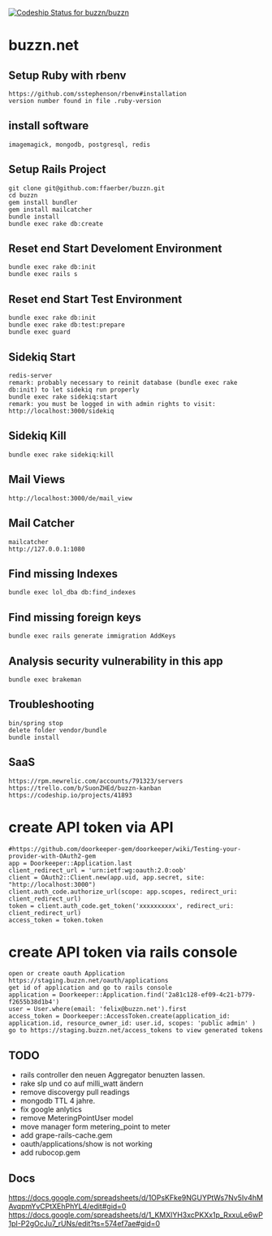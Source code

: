 [ ![Codeship Status for buzzn/buzzn](https://codeship.io/projects/9ea4e2c0-381a-0132-1daa-26b918746a8c/status)](https://codeship.io/projects/41893)

# buzzn.net

## Setup Ruby with rbenv
    https://github.com/sstephenson/rbenv#installation
    version number found in file .ruby-version

## install software
    imagemagick, mongodb, postgresql, redis

## Setup Rails Project
    git clone git@github.com:ffaerber/buzzn.git
    cd buzzn
    gem install bundler
    gem install mailcatcher
    bundle install
    bundle exec rake db:create

## Reset end Start Develoment Environment
    bundle exec rake db:init
    bundle exec rails s

## Reset end Start Test Environment
    bundle exec rake db:init
    bundle exec rake db:test:prepare
    bundle exec guard

## Sidekiq Start
    redis-server
    remark: probably necessary to reinit database (bundle exec rake db:init) to let sidekiq run properly
    bundle exec rake sidekiq:start
    remark: you must be logged in with admin rights to visit:
    http://localhost:3000/sidekiq

## Sidekiq Kill
    bundle exec rake sidekiq:kill

## Mail Views
    http://localhost:3000/de/mail_view

## Mail Catcher
    mailcatcher
    http://127.0.0.1:1080

## Find missing Indexes
    bundle exec lol_dba db:find_indexes

## Find missing foreign keys
    bundle exec rails generate immigration AddKeys

## Analysis security vulnerability in this app
    bundle exec brakeman

## Troubleshooting
    bin/spring stop
    delete folder vendor/bundle
    bundle install

## SaaS
    https://rpm.newrelic.com/accounts/791323/servers
    https://trello.com/b/SuonZHEd/buzzn-kanban
    https://codeship.io/projects/41893

# create API token via API
    #https://github.com/doorkeeper-gem/doorkeeper/wiki/Testing-your-provider-with-OAuth2-gem
    app = Doorkeeper::Application.last
    client_redirect_url = 'urn:ietf:wg:oauth:2.0:oob'
    client = OAuth2::Client.new(app.uid, app.secret, site: "http://localhost:3000")
    client.auth_code.authorize_url(scope: app.scopes, redirect_uri: client_redirect_url)
    token = client.auth_code.get_token('xxxxxxxxxx', redirect_uri: client_redirect_url)
    access_token = token.token

# create API token via rails console
    open or create oauth Application https://staging.buzzn.net/oauth/applications
    get id of application and go to rails console
    application = Doorkeeper::Application.find('2a81c128-ef09-4c21-b779-f2655b38d1b4')
    user = User.where(email: 'felix@buzzn.net').first
    access_token = Doorkeeper::AccessToken.create(application_id: application.id, resource_owner_id: user.id, scopes: 'public admin' )
    go to https://staging.buzzn.net/access_tokens to view generated tokens

## TODO
  - rails controller den neuen Aggregator benuzten lassen.
  - rake slp und co auf milli_watt ändern
  - remove discovergy pull readings
  - mongodb TTL 4 jahre.
  - fix google anlytics
  - remove MeteringPointUser model
  - move manager form metering_point to meter
  - add grape-rails-cache.gem
  - oauth/applications/show is not working
  - add rubocop.gem

## Docs
  https://docs.google.com/spreadsheets/d/1OPsKFke9NGUYPtWs7Nv5Iv4hMAvqpmYvCPtXEhPhYL4/edit#gid=0
  https://docs.google.com/spreadsheets/d/1_KMXlYH3xcPKXx1p_RxxuLe6wP1pI-P2gOcJu7_rUNs/edit?ts=574ef7ae#gid=0
